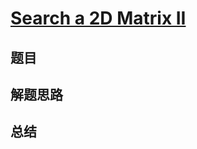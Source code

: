 # [Search a 2D Matrix II](https://leetcode.com/problems/search-a-2d-matrix-ii/)
## 题目


## 解题思路


## 总结


